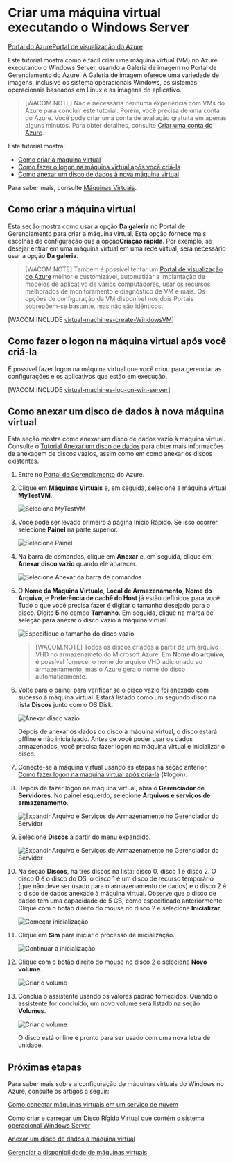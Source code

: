 <properties linkid="manage-windows-tutorial-virtual-machine-gallery" urlDisplayName="Create a virtual machine" pageTitle="Create a virtual machine running Windows Server in Azure" metaKeywords="Azure capture image vm, capturing vm" description="Learn how to capture an image of an Azure virtual machine (VM) running Windows Server. " metaCanonical="" services="virtual-machines" documentationCenter="" title="" authors="kathydav" solutions="" manager="dongill" editor="tysonn" />

<tags ms.service="virtual-machines" ms.workload="infrastructure-services" ms.tgt_pltfrm="vm-windows" ms.devlang="na" ms.topic="article" ms.date="01/01/1900" ms.author="kathydav"></tags>

# Criar uma máquina virtual executando o Windows Server

<div class="dev-center-tutorial-selector sublanding"><a href="/en-us/documentation/articles/virtual-machines-windows-tutorial/" title="Portal do Azure" class="current">Portal do Azure</a><a href="/en-us/documentation/articles/virtual-machines-windows-tutorial-azure-preview/" title="Portal de visualiza&ccedil;&atilde;o do Azure">Portal de visualiza&ccedil;&atilde;o do Azure</a></div>

Este tutorial mostra como é fácil criar uma máquina virtual (VM) no Azure executando o Windows Server, usando a Galeria de imagem no Portal de Gerenciamento do Azure. A Galeria de imagem oferece uma variedade de imagens, inclusive os sistema operacionais Windows, os sistemas operacionais baseados em Linux e as imagens do aplicativo.

> [WACOM.NOTE] Não é necessária nenhuma experiência com VMs do Azure para concluir este tutorial. Porém, você precisa de uma conta do Azure. Você pode criar uma conta de avaliação gratuita em apenas alguns minutos. Para obter detalhes, consulte [Criar uma conta do Azure][].

Este tutorial mostra:

-   [Como criar a máquina virtual][]
-   [Como fazer o logon na máquina virtual após você criá-la][]
-   [Como anexar um disco de dados à nova máquina virtual][]

Para saber mais, consulte [Máquinas Virtuais][].

## <span id="createvirtualmachine"></span> </a>Como criar a máquina virtual

Esta seção mostra como usar a opção **Da galeria** no Portal de Gerenciamento para criar a máquina virtual. Esta opção fornece mais escolhas de configuração que a opção**Criação rápida**. Por exemplo, se desejar entrar em uma máquina virtual em uma rede virtual, será necessário usar a opção **Da galeria**.

> [WACOM.NOTE] Também é possível tentar um [Portal de visualização do Azure][1] melhor e customizável, automatizar a implantação de modelos de aplicativo de vários computadores, usar os recursos melhorados de monitoramento e diagnóstico de VM e mais. Os opções de configuração da VM disponível nos dois Portais sobrepõem-se bastante, mas não são idênticos.

[WACOM.INCLUDE [virtual-machines-create-WindowsVM][]]

## <span id="logon"></span> </a>Como fazer o logon na máquina virtual após você criá-la

É possível fazer logon na máquina virtual que você criou para gerenciar as configurações e os aplicativos que estão em execução.

[WACOM.INCLUDE [virtual-machines-log-on-win-server][]]

## <span id="attachdisk"></span> </a>Como anexar um disco de dados à nova máquina virtual

Esta seção mostra como anexar um disco de dados vazio à máquina virtual. Consulte o [Tutorial Anexar um disco de dados][] para obter mais informações de anexagem de discos vazios, assim como em como anexar os discos existentes.

1.  Entre no [Portal de Gerenciamento][] do Azure.

2.  Clique em **Máquinas Virtuais** e, em seguida, selecione a máquina virtual **MyTestVM**.

    ![Selecione MyTestVM][]

3.  Você pode ser levado primeiro à página Início Rápido. Se isso ocorrer, selecione **Painel** na parte superior.

    ![Selecione Painel][]

4.  Na barra de comandos, clique em **Anexar** e, em seguida, clique em **Anexar disco vazio** quando ele aparecer.

    ![Selecione Anexar da barra de comandos][]

5.  O **Nome da Máquina Virtuale**, **Local de Armazenamento**, **Nome do Arquivo**, e **Preferência de cachê do Host** já estão definidos para você. Tudo o que você precisa fazer é digitar o tamanho desejado para o disco. Digite **5** no campo **Tamanho**. Em seguida, clique na marca de seleção para anexar o disco vazio à máquina virtual.

    ![Especifique o tamanho do disco vazio][]

    > [WACOM.NOTE] Todos os discos criados a partir de um arquivo VHD no armazenameto do Microsoft Azure. Em **Nome do arquivo**, é possível fornecer o nome do arquivo VHD adicionado ao armazenamento, mas o Azure gera o nome do disco automaticamente.

6.  Volte para o painel para verificar se o disco vazio foi anexado com sucesso à máquina virtual. Estará listado como um segundo disco na lista **Discos** junto com o OS Disk.

    ![Anexar disco vazio][]

    Depois de anexar os dados do disco à máquina virtual, o disco estará offline e não inicializado. Antes de você poder usar os dados armazenados, você precisa fazer logon na máquina virtual e inicializar o disco.

7.  Conecte-se à máquina virtual usando as etapas na seção anterior, [Como fazer logon na máquina virtual após criá-la][Como fazer o logon na máquina virtual após você criá-la] (\#logon).

8.  Depois de fazer logon na máquina virtual, abra o **Gerenciador de Servidores**. No painel esquerdo, selecione **Arquivos e serviços de armazenamento**.

    ![Expandir Arquivo e Serviços de Armazenamento no Gerenciador do Servidor][]

9.  Selecione **Discos** a partir do menu expandido.

    ![Expandir Arquivo e Serviços de Armazenamento no Gerenciador do Servidor][2]

10. Na seção **Discos**, há três discos na lista: disco 0, disco 1 e disco 2. O disco 0 é o disco do OS, o disco 1 é um disco de recurso temporário (que não deve ser usado para o armazenamento de dados) e o disco 2 é o disco de dados anexado à máquina virtual. Observe que o disco de dados tem uma capacidade de 5 GB, como especificado anteriormente. Clique com o botão direito do mouse no disco 2 e selecione **Inicializar**.

    ![Começar inicialização][]

11. Clique em **Sim** para iniciar o processo de inicialização.

    ![Continuar a inicialização][]

12. Clique com o botão direito do mouse no disco 2 e selecione **Novo volume**.

    ![Criar o volume][]

13. Conclua o assistente usando os valores padrão fornecidos. Quando o assistente for concluído, um novo volume será listado na seção **Volumes**.

    ![Criar o volume][3]

    O disco está online e pronto para ser usado com uma nova letra de unidade.

## Próximas etapas

Para saber mais sobre a configuração de máquinas virtuais do Windows no Azure, consulte os artigos a seguir:

[Como conectar máquinas virtuais em um serviço de nuvem][]

[Como criar e carregar um Disco Rígido Virtual que contém o sistema operacional Windows Server][]

[Anexar um disco de dados à máquina virtual][Tutorial Anexar um disco de dados]

[Gerenciar a disponibilidade de máquinas virtuais][]

  [Portal do Azure]: /en-us/documentation/articles/virtual-machines-windows-tutorial/ "Portal do Azure"
  [Portal de visualização do Azure]: /en-us/documentation/articles/virtual-machines-windows-tutorial-azure-preview/ "Portal de visualização do Azure"
  [Criar uma conta do Azure]: http://www.windowsazure.com/en-us/develop/php/tutorials/create-a-windows-azure-account/
  [Como criar a máquina virtual]: #createvirtualmachine
  [Como fazer o logon na máquina virtual após você criá-la]: #logon
  [Como anexar um disco de dados à nova máquina virtual]: #attachdisk
  [Máquinas Virtuais]: http://go.microsoft.com/fwlink/p/?LinkID=271224
  [1]: https://portal.azure.com
  [virtual-machines-create-WindowsVM]: ../includes/virtual-machines-create-WindowsVM.md
  [virtual-machines-log-on-win-server]: ../includes/virtual-machines-log-on-win-server.md
  [Tutorial Anexar um disco de dados]: http://www.windowsazure.com/en-us/documentation/articles/storage-windows-attach-disk/
  [Portal de Gerenciamento]: http://manage.windowsazure.com
  [Selecione MyTestVM]: ./media/virtual-machines-windows-tutorial/selectvm.png
  [Selecione Painel]: ./media/virtual-machines-windows-tutorial/dashboard.png
  [Selecione Anexar da barra de comandos]: ./media/virtual-machines-windows-tutorial/commandbarattach.png
  [Especifique o tamanho do disco vazio]: ./media/virtual-machines-windows-tutorial/emptydisksize.png
  [Anexar disco vazio]: ./media/virtual-machines-windows-tutorial/disklistwithdatadisk.png
  [Expandir Arquivo e Serviços de Armazenamento no Gerenciador do Servidor]: ./media/virtual-machines-windows-tutorial/fileandstorageservices.png
  [2]: ./media/virtual-machines-windows-tutorial/selectdisks.png
  [Começar inicialização]: ./media/virtual-machines-windows-tutorial/initializedisk.png
  [Continuar a inicialização]: ./media/virtual-machines-windows-tutorial/yesinitialize.png
  [Criar o volume]: ./media/virtual-machines-windows-tutorial/initializediskvolume.png
  [3]: ./media/virtual-machines-windows-tutorial/newvolumecreated.png
  [Como conectar máquinas virtuais em um serviço de nuvem]: http://www.windowsazure.com/en-us/documentation/articles/cloud-services-connect-virtual-machine/
  [Como criar e carregar um Disco Rígido Virtual que contém o sistema operacional Windows Server]: http://www.windowsazure.com/en-us/documentation/articles/virtual-machines-create-upload-vhd-windows-server/
  [Gerenciar a disponibilidade de máquinas virtuais]: http://www.windowsazure.com/en-us/documentation/articles/manage-availability-virtual-machines/
